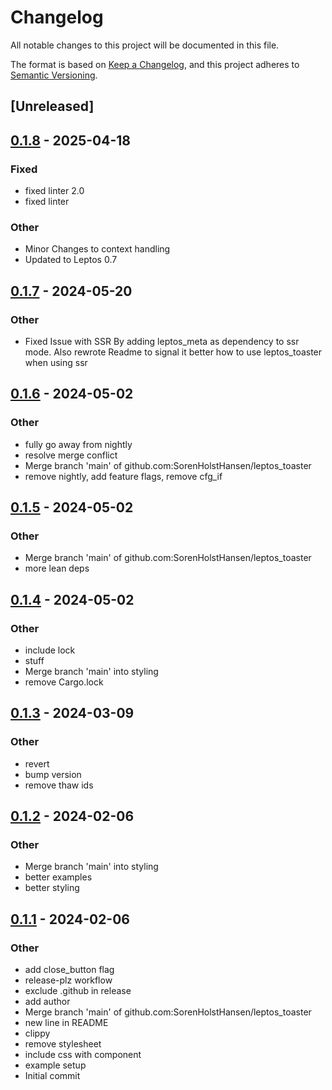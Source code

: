 # Changelog
All notable changes to this project will be documented in this file.

The format is based on [Keep a Changelog](https://keepachangelog.com/en/1.0.0/),
and this project adheres to [Semantic Versioning](https://semver.org/spec/v2.0.0.html).

## [Unreleased]

## [0.1.8](https://github.com/SorenHolstHansen/leptos_toaster/compare/v0.1.7...v0.1.8) - 2025-04-18

### Fixed

- fixed linter 2.0
- fixed linter

### Other

- Minor Changes to context handling
- Updated to Leptos 0.7

## [0.1.7](https://github.com/SorenHolstHansen/leptos_toaster/compare/v0.1.6...v0.1.7) - 2024-05-20

### Other
- Fixed Issue with SSR By adding leptos_meta as dependency to ssr mode. Also rewrote Readme to signal it better how to use leptos_toaster when using ssr

## [0.1.6](https://github.com/SorenHolstHansen/leptos_toaster/compare/v0.1.5...v0.1.6) - 2024-05-02

### Other
- fully go away from nightly
- resolve merge conflict
- Merge branch 'main' of github.com:SorenHolstHansen/leptos_toaster
- remove nightly, add feature flags, remove cfg_if

## [0.1.5](https://github.com/SorenHolstHansen/leptos_toaster/compare/v0.1.4...v0.1.5) - 2024-05-02

### Other
- Merge branch 'main' of github.com:SorenHolstHansen/leptos_toaster
- more lean deps

## [0.1.4](https://github.com/SorenHolstHansen/leptos_toaster/compare/v0.1.3...v0.1.4) - 2024-05-02

### Other
- include lock
- stuff
- Merge branch 'main' into styling
- remove Cargo.lock

## [0.1.3](https://github.com/SorenHolstHansen/leptos_toaster/compare/v0.1.2...v0.1.3) - 2024-03-09

### Other
- revert
- bump version
- remove thaw ids

## [0.1.2](https://github.com/SorenHolstHansen/leptos_toaster/compare/v0.1.1...v0.1.2) - 2024-02-06

### Other
- Merge branch 'main' into styling
- better examples
- better styling

## [0.1.1](https://github.com/SorenHolstHansen/leptos_toaster/compare/v0.1.0...v0.1.1) - 2024-02-06

### Other
- add close_button flag
- release-plz workflow
- exclude .github in release
- add author
- Merge branch 'main' of github.com:SorenHolstHansen/leptos_toaster
- new line in README
- clippy
- remove stylesheet
- include css with component
- example setup
- Initial commit
